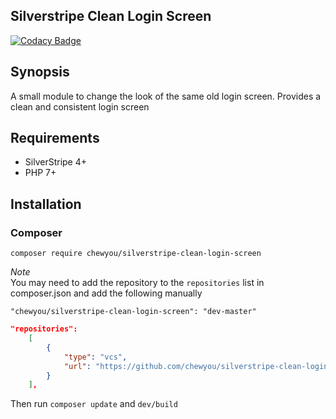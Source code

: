 ## Silverstripe Clean Login Screen

[![Codacy Badge](https://api.codacy.com/project/badge/Grade/7a9342f3089049058bf4e34e9a1643ee)](https://www.codacy.com/manual/benspickett/silverstripe-clean-login-screen?utm_source=github.com&amp;utm_medium=referral&amp;utm_content=chewyou/silverstripe-clean-login-screen&amp;utm_campaign=Badge_Grade)

## Synopsis
A small module to change the look of the same old login screen. Provides a clean and consistent login screen

## Requirements 
- SilverStripe 4+
- PHP 7+

## Installation
### Composer
`composer require chewyou/silverstripe-clean-login-screen`

_Note_  
You may need to add the repository to the `repositories` list in composer.json
and add the following manually

`"chewyou/silverstripe-clean-login-screen": "dev-master"` 

```json
"repositories": 
    [
        {
            "type": "vcs",
            "url": "https://github.com/chewyou/silverstripe-clean-login-screen.git"
        }
    ],
```

Then run `composer update` and `dev/build`